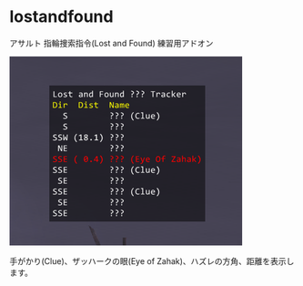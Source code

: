 # lostandfound
アサルト 指輪捜索指令(Lost and Found) 練習用アドオン

![screenshot](screenshot.bmp)

手がかり(Clue)、ザッハークの眼(Eye of Zahak)、ハズレの方角、距離を表示します。